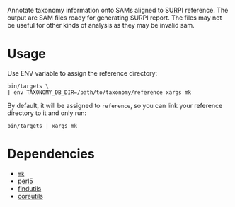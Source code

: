 Annotate taxonomy information onto SAMs aligned to SURPI reference.
The output are SAM files ready for generating SURPI report.
The files may not be useful for other kinds of analysis as they may be invalid sam.

# Usage

Use ENV variable to assign the reference directory:

```
bin/targets \
| env TAXONOMY_DB_DIR=/path/to/taxonomy/reference xargs mk
```

By default, it will be assigned to `reference`,
so you can link your reference directory to it and only run:

```
bin/targets | xargs mk
```

# Dependencies

- [`mk`](http://doc.cat-v.org/bell_labs/mk/mk.pdf "A successor for `make`.")
- [perl5](https://www.perl.org/ "A language with over 29 years of development.")
- [findutils](https://www.gnu.org/software/findutils/ "Basic directory searching utilities.")
- [coreutils](https://www.gnu.org/software/coreutils/ "The basic file, shell and text manipulation utilities of the GNU operating system.")
